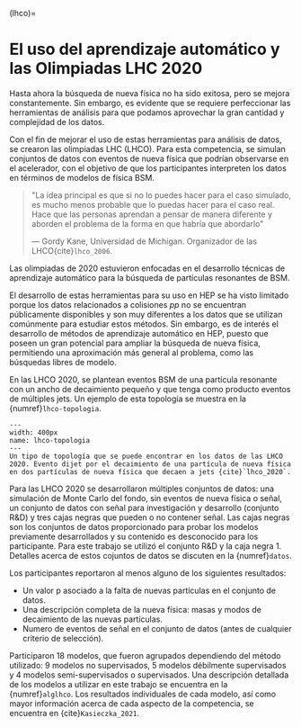 (lhco)=
# El uso del aprendizaje automático y las Olimpiadas LHC 2020
Hasta ahora la búsqueda de nueva física no ha sido exitosa, pero se mejora constantemente. Sin embargo, es evidente que se requiere perfeccionar las herramientas de análisis para que podamos aprovechar la gran cantidad y complejidad de los datos.

Con el fin de mejorar el uso de estas herramientas para análisis de datos, se crearon las olimpiadas LHC (LHCO). Para esta competencia, se simulan conjuntos de datos con eventos de nueva física que podrían observarse en el acelerador, con el objetivo de que los participantes interpreten los datos en términos de modelos de física BSM.

> "La idea principal es que si no lo puedes hacer para el caso simulado, es mucho menos probable que lo puedas hacer para el caso real. 
> Hace que las personas aprendan a pensar de manera diferente y aborden el problema de la forma en que habría que abordarlo" 
> 
> — Gordy Kane, Universidad de Michigan. Organizador de las LHCO{cite}`lhco_2006`.

Las olimpiadas de 2020 estuvieron enfocadas en el desarrollo técnicas de aprendizaje automático para la búsqueda de partículas resonantes de BSM. 

El desarrollo de estas herramientas para su uso en HEP se ha visto limitado porque los datos relacionados a colisiones *pp* no se encuentran públicamente disponibles y son muy diferentes a los datos que se utilizan comúnmente para estudiar estos métodos. Sin embargo, es de interés el desarrollo de métodos de aprendizaje automático en HEP, puesto que poseen un gran potencial para ampliar la búsqueda de nueva física, permitiendo una aproximación más general al problema, como las búsquedas libres de modelo. 

En las LHCO 2020, se plantean eventos BSM de una partícula resonante con un ancho de decaimiento pequeño y que tenga como producto eventos de múltiples jets. Un ejemplo de esta topología se muestra en la {numref}`lhco-topologia`.

```{figure} ./../../figuras/lhco-topologia.png
---
width: 400px
name: lhco-topologia
---
Un tipo de topología que se puede encontrar en los datos de las LHCO 2020. Evento dijet por el decaimiento de una partícula de nueva física en dos partículas de nueva física que decaen a jets {cite}`lhco_2020`.
```
Para las LHCO 2020 se desarrollaron múltiples conjuntos de datos: una simulación de Monte Carlo del fondo, sin eventos de nueva física o señal, un conjunto de datos con señal para investigación y desarrollo (conjunto R&D) y tres cajas negras que pueden o no contener señal. Las cajas negras son los conjuntos de datos proporcionado para probar los modelos previamente desarrollados y su contenido es desconocido para los participante. Para este trabajo se utilizó el conjunto R&D y la caja negra 1. Detalles acerca de estos cojuntos de datos se discuten en la {numref}`datos`.

Los participantes reportaron al menos alguno de los siguientes resultados:
- Un valor p asociado a la falta de nuevas partículas en el conjunto de datos.
- Una descripción completa de la nueva física: masas y modos de decaimiento de las nuevas partículas.
- Numero de eventos de señal en el conjunto de datos (antes de cualquier criterio de selección).

Participaron 18 modelos, que fueron agrupados dependiendo del método utilizado: 9 modelos no supervisados, 5 modelos débilmente supervisados y 4 modelos semi-supervisados o supervisados. Una descripción detallada de los modelos a utilizar en este trabajo se encuentra en la {numref}`alglhco`. Los resultados individuales de cada modelo, así como mayor información acerca de cada aspecto de la competencia, se encuentra en {cite}`Kasieczka_2021`.